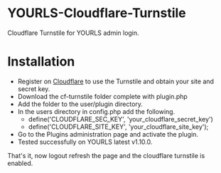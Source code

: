 # YOURLS-Cloudflare-Turnstile
Cloudflare Turnstile for YOURLS admin login.

# Installation
* Register on [Cloudflare](https://dash.cloudflare.com/?to=/:account/turnstile) to use the Turnstile and obtain your site and secret key.
* Download the cf-turnstile folder complete with plugin.php
* Add the folder to the user/plugin directory.
* In the users directory in config.php add the following.
  *  define('CLOUDFLARE_SEC_KEY', 'your_cloudflare_secret_key')
  *  define('CLOUDFLARE_SITE_KEY', 'your_cloudflare_site_key');
* Go to the Plugins administration page and activate the plugin.
* Tested successfully on YOURLS latest v1.10.0.

That's it, now logout refresh the page and the cloudflare turnstile is enabled.
